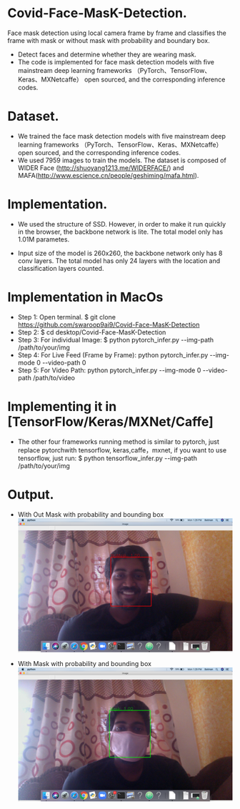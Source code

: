 # Covid-Face-MasK-Detection.
Face mask detection using local camera frame by frame and classifies the frame with mask or without mask with probability and boundary box.

* Detect faces and determine whether they are wearing mask. 
* The code is implemented for face mask detection models with five mainstream deep learning frameworks （PyTorch、TensorFlow、Keras、MXNetcaffe） open sourced, and the corresponding inference codes.

# Dataset.
* We trained the face mask detection models with five mainstream deep learning frameworks （PyTorch、TensorFlow、Keras、MXNetcaffe） open sourced, and the corresponding inference codes.
* We used 7959 images to train the models. The dataset is composed of WIDER Face (http://shuoyang1213.me/WIDERFACE/) and MAFA(http://www.escience.cn/people/geshiming/mafa.html).


# Implementation.

* We used the structure of SSD. However, in order to make it run quickly in the browser, the backbone network is lite. The total model only has 1.01M parametes.

* Input size of the model is 260x260, the backbone network only has 8 conv layers. The total model has only 24 layers with the location and classification layers counted. 

# Implementation in MacOs
* Step 1: Open terminal. $ git clone https://github.com/swaroop9ai9/Covid-Face-MasK-Detection 
* Step 2: $ cd desktop/Covid-Face-MasK-Detection 
* Step 3: For individual Image: $ python pytorch_infer.py  --img-path /path/to/your/img 
* Step 4: For Live Feed (Frame by Frame): python pytorch_infer.py --img-mode 0 --video-path 0 
* Step 5: For Video Path: python pytorch_infer.py --img-mode 0 --video-path /path/to/video  

# Implementing it in [TensorFlow/Keras/MXNet/Caffe]
* The other four frameworks running method is similar to pytorch, just replace pytorchwith tensorflow, keras,caffe，mxnet, if you want to use tensorflow, just run: 
 $ python tensorflow_infer.py  --img-path /path/to/your/img
 
 # Output.
 
 * With Out Mask with probability and bounding box 
 ![](images/withoutmask.png)
 
 * With Mask with probability and bounding box 
 ![](images/withmask.png)
 
 
